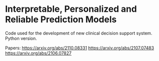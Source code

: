 # Interpretable, Personalized and Reliable Prediction Models

Code used for the development of new clinical decision support system.
Python version.

Papers:
https://arxiv.org/abs/2110.08331
https://arxiv.org/abs/2107.07483
https://arxiv.org/abs/2106.07827
